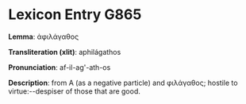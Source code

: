 # Lexicon Entry G865

**Lemma**: ἀφιλάγαθος

**Transliteration (xlit)**: aphilágathos

**Pronunciation**: af-il-ag'-ath-os

**Description**:
from Α (as a negative particle) and φιλάγαθος; hostile to virtue:--despiser of those that are good.
